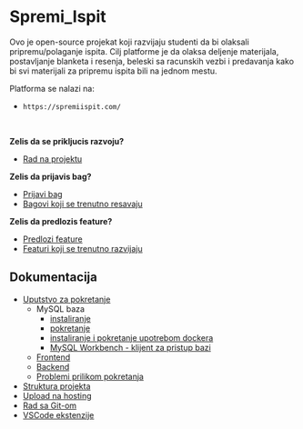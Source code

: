 # Spremi_Ispit

Ovo je open-source projekat koji razvijaju studenti da bi olaksali pripremu/polaganje ispita. Cilj platforme je da olaksa deljenje
materijala, postavljanje blanketa i resenja, beleski sa racunskih vezbi i predavanja kako bi svi materijali za pripremu ispita bili na jednom mestu. 
            
Platforma se nalazi na:
- `https://spremiispit.com/`
<br/>

**Zelis da se prikljucis razvoju?**

- [Rad na projektu](https://docs.google.com/document/d/1ktu2u97ZVWWkA9iWx_NgcXP7n91FJ2GnkX14wuvooW0/edit?usp=sharing)

**Zelis da prijavis bag?**

- [Prijavi bag](https://docs.google.com/document/d/1AefnDWibn1vOFxZAfTC9L-vOkv2DqdEr94SYz4Nx_4o/edit)
- [Bagovi koji se trenutno resavaju](https://trello.com/b/gF0nh6ti/spremiispit-bagovi)

**Zelis da predlozis feature?**

- [Predlozi feature](https://docs.google.com/document/d/1lioQpJ-_ftFTDAWsX8oLl_LilrZ1pzFI072O7fatrGo/edit?usp=sharing)
- [Featuri koji se trenutno razvijaju](https://trello.com/b/2Z2MOeqO/spremiispit-featuers)

## Dokumentacija 


- [Uputstvo za pokretanje](https://docs.google.com/document/d/1kS7EcuV8T_G-XBJXsRSop6oFXu8LHNoRXUe3NvhPYxA/edit?usp=sharing)
  - MySQL baza
    - [instaliranje](https://docs.google.com/document/d/1PxhFdCTfH_la1ij6lwfKbuemNQaGKCs1wZzD4mY5xAk/edit?usp=sharing)
    - [pokretanje](https://docs.google.com/document/d/1Dyoh1uTMZvAOR_AH8JLqafwXsEz1aiMlwJL9OGkdKLc/edit?usp=sharing)
    - [instaliranje i pokretanje upotrebom dockera](https://docs.google.com/document/d/1lv84Qiq_oSEBrrshPx5gVbJDIoM0qCJTRARPB7IbWSk/edit?usp=sharing)
    - [MySQL Workbench - klijent za pristup bazi](https://docs.google.com/document/d/1XT6feHDcYoQpESoSNlTXOp0Fl2jrtD4JwzYYV4O11sE/edit?usp=sharing)
  - [Frontend](https://docs.google.com/document/d/1-AgcQNSSi16ypLf96B-0pxJGx-3ZwC9XmrhUyfgjJZg/edit?usp=sharing)
  - [Backend](https://docs.google.com/document/d/1cXAO0ck8LHWprjVG-H5cCPdwNGJ7icwVorjL45wxDB4/edit?usp=sharing)
  - [Problemi prilikom pokretanja](https://docs.google.com/document/d/1nfrieiwq_xHJP0rLRROuo7rsm7R1gXOOkml7KH5pdaw/edit?usp=sharing)
- [Struktura projekta](https://docs.google.com/document/d/1Vq2z7Kx_fRaNpyl-2-wBLTEcomYKPWVxOzM2CHXtpzo/edit?usp=sharing)
- [Upload na hosting](https://docs.google.com/document/d/1tPSE0MB331TDl-9uoBuCEFQy3UrlzqXEi1HE6Muv-CM/edit?usp=sharing)
- [Rad sa Git-om](https://docs.google.com/document/d/118dBSjOZmIkGSI6xehqTRq-v22wReFTUcprthWl9aJM/edit?usp=sharing)
- [VSCode ekstenzije](https://docs.google.com/document/d/1NniQqS0b02xZUTM7sHaBabt01OS-G_KODQHU9w9xUcY/edit?usp=sharing)





